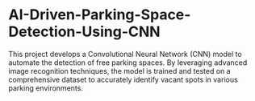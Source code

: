 # AI-Driven-Parking-Space-Detection-Using-CNN
This project develops a Convolutional Neural Network (CNN) model to automate the detection of free parking spaces. By leveraging advanced image recognition techniques, the model is trained and tested on a comprehensive dataset to accurately identify vacant spots in various parking environments.
